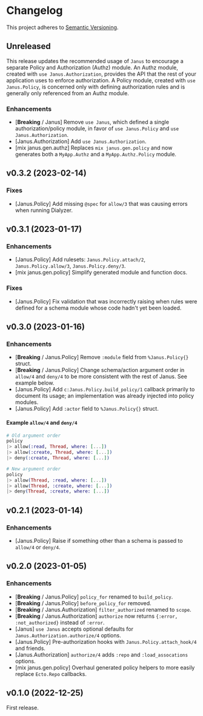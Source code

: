 # Changelog

This project adheres to [Semantic Versioning](https://semver.org/spec/v2.0.0.html).

## Unreleased

This release updates the recommended usage of `Janus` to encourage a separate Policy and Authorization (Authz) module.
An Authz module, created with `use Janus.Authorization`, provides the API that the rest of your application uses to enforce authorization.
A Policy module, created with `use Janus.Policy`, is concerned only with defining authorization rules and is generally only referenced from an Authz module.

### Enhancements

  * [**Breaking** / Janus] Remove `use Janus`, which defined a single authorization/policy module, in favor of `use Janus.Policy` and `use Janus.Authorization`.
  * [Janus.Authorization] Add `use Janus.Authorization`.
  * [mix janus.gen.authz] Replaces `mix janus.gen.policy` and now generates both a `MyApp.Authz` and a `MyApp.Authz.Policy` module.

## v0.3.2 (2023-02-14)

### Fixes

  * [Janus.Policy] Add missing `@spec` for `allow/3` that was causing errors when running Dialyzer.

## v0.3.1 (2023-01-17)

### Enhancements

  * [Janus.Policy] Add rulesets: `Janus.Policy.attach/2`, `Janus.Policy.allow/3`, `Janus.Policy.deny/3`.
  * [mix janus.gen.policy] Simplify generated module and function docs.

### Fixes

  * [Janus.Policy] Fix validation that was incorrectly raising when rules were defined for a schema module whose code hadn't yet been loaded.

## v0.3.0 (2023-01-16)

### Enhancements

  * [**Breaking** / Janus.Policy] Remove `:module` field from `%Janus.Policy{}` struct.
  * [**Breaking** / Janus.Policy] Change schema/action argument order in `allow/4` and `deny/4` to be more consistent with the rest of Janus. See example below.
  * [Janus.Policy] Add `c:Janus.Policy.build_policy/1` callback primarily to document its usage; an implementation was already injected into policy modules.
  * [Janus.Policy] Add `:actor` field to `%Janus.Policy{}` struct.

#### Example `allow/4` and `deny/4`

```elixir
# Old argument order
policy
|> allow(:read, Thread, where: [...])
|> allow(:create, Thread, where: [...])
|> deny(:create, Thread, where: [...])

# New argument order
policy
|> allow(Thread, :read, where: [...])
|> allow(Thread, :create, where: [...])
|> deny(Thread, :create, where: [...])
```

## v0.2.1 (2023-01-14)

### Enhancements

  * [Janus.Policy] Raise if something other than a schema is passed to `allow/4` or `deny/4`.

## v0.2.0 (2023-01-05)

### Enhancements

  * [**Breaking** / Janus.Policy] `policy_for` renamed to `build_policy`.
  * [**Breaking** / Janus.Policy] `before_policy_for` removed.
  * [**Breaking** / Janus.Authorization] `filter_authorized` renamed to `scope`.
  * [**Breaking** / Janus.Authorization] `authorize` now returns `{:error, :not_authorized}` instead of `:error`.
  * [Janus] `use Janus` accepts optional defaults for `Janus.Authorization.authorize/4` options.
  * [Janus.Policy] Pre-authorization hooks with `Janus.Policy.attach_hook/4` and friends.
  * [Janus.Authorization] `authorize/4` adds `:repo` and `:load_assocations` options.
  * [mix janus.gen.policy] Overhaul generated policy helpers to more easily replace `Ecto.Repo` callbacks.

## v0.1.0 (2022-12-25)

First release.
